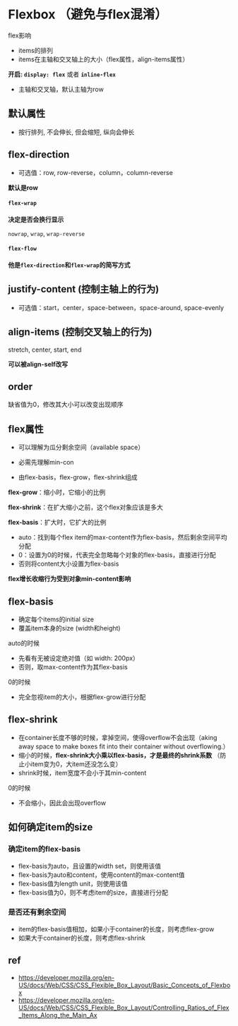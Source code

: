 # Flexbox （避免与flex混淆）



flex影响

- items的排列
- items在主轴和交叉轴上的大小（flex属性，align-items属性）



**开启: `display: flex`** 或者 **`inline-flex`**

- 主轴和交叉轴，默认主轴为row

## 默认属性

- 按行排列, 不会伸长, 但会缩短, 纵向会伸长



## flex-direction

- 可选值：row, row-reverse，column，column-reverse

**默认是row**

#### `flex-wrap`

**决定是否会换行显示**

`nowrap`, `wrap`, `wrap-reverse`



#### `flex-flow`

**他是`flex-direction`和`flex-wrap`的简写方式**



## justify-content (控制主轴上的行为)

- 可选值：start，center，space-between，space-around, space-evenly



## align-items (控制交叉轴上的行为)

stretch, center, start, end

**可以被align-self改写**



## order

缺省值为0，修改其大小可以改变出现顺序





## flex属性

- 可以理解为瓜分剩余空间（available space）
- 必需先理解min-con

- 由flex-basis，flex-grow，flex-shrink组成

**flex-grow**：缩小时，它缩小的比例

**flex-shrink**：在扩大缩小之前，这个flex对象应该是多大

**flex-basis**：扩大时，它扩大的比例

- auto：找到每个flex item的max-content作为flex-basis，然后剩余空间平均分配
- 0：设置为0的时候，代表完全忽略每个对象的flex-basis，直接进行分配
- 否则将content大小设置为flex-basis





**flex增长收缩行为受到对象min-content影响**



## flex-basis

- 确定每个items的initial size 
- 覆盖item本身的size (width和height)

auto的时候

- 先看有无被设定绝对值（如 width: 200px）
- 否则，取max-content作为其flex-basis

0的时候

- 完全忽视item的大小，根据flex-grow进行分配



## flex-shrink

- 在container长度不够的时候，拿掉空间，使得overflow不会出现（aking away space to make boxes fit into their container without overflowing.）
- 缩小的时候，**flex-shrink大小乘以flex-basis，才是最终的shrink系数** （防止小item变为0，大item还没怎么变）
- shrink时候，item宽度不会小于其min-content

0的时候

- 不会缩小，因此会出现overflow



## 如何确定item的size

### 确定item的flex-basis

- flex-basis为auto，且设置的width set，则使用该值
- flex-basis为auto和content，使用content的max-content值
- flex-basis值为length unit，则使用该值
- flex-basis值为0，则不考虑item的size，直接进行分配

### 是否还有剩余空间

- item的flex-basis值相加，如果小于container的长度，则考虑flex-grow
- 如果大于container的长度，则考虑flex-shrink



## ref

- https://developer.mozilla.org/en-US/docs/Web/CSS/CSS_Flexible_Box_Layout/Basic_Concepts_of_Flexbox
- https://developer.mozilla.org/en-US/docs/Web/CSS/CSS_Flexible_Box_Layout/Controlling_Ratios_of_Flex_Items_Along_the_Main_Ax